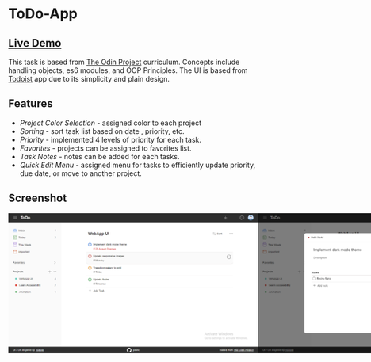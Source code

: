 # ToDo-App

## [Live Demo](https://john0ground.github.io/ToDo-App/)

This task is based from [The Odin Project](https://www.theodinproject.com/lessons/node-path-javascript-todo-list) curriculum. Concepts include handling objects, es6 modules, and OOP Principles. The UI is based from [Todoist](https://todoist.com/) app due to its simplicity and plain design.

## Features

- _Project Color Selection_ - assigned color to each project
- _Sorting_ - sort task list based on date , priority, etc.
- _Priority_ - implemented 4 levels of priority for each task.
- _Favorites_ - projects can be assigned to favorites list.
- _Task Notes_ - notes can be added for each tasks.
- _Quick Edit Menu_ - assigned menu for tasks to efficiently update priority, due date, or move to another project.

## Screenshot
<div style="display: flex;">
  <img src="/dist/images/s1.png">
  <img src="/dist/images/s2.png">
</div>